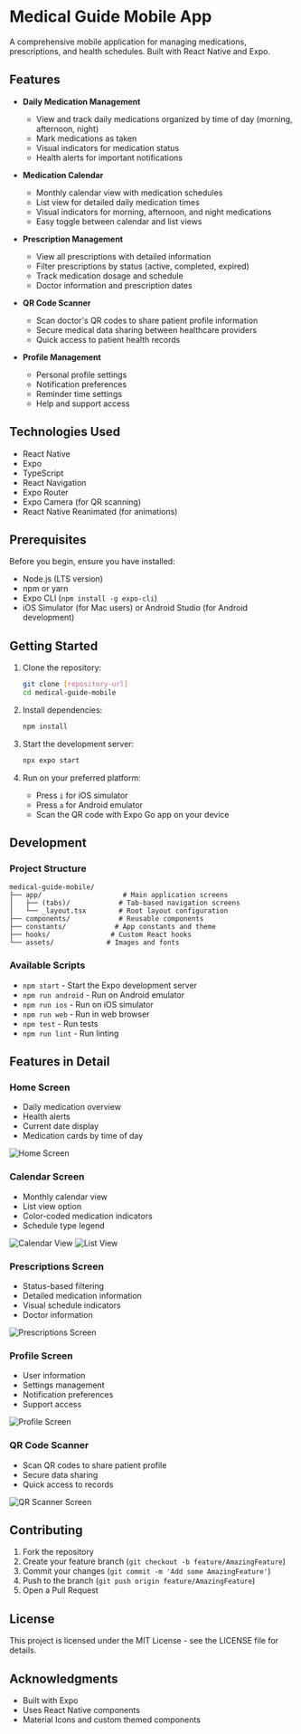 # Medical Guide Mobile App

A comprehensive mobile application for managing medications, prescriptions, and health schedules. Built with React Native and Expo.

## Features

- **Daily Medication Management**
  - View and track daily medications organized by time of day (morning, afternoon, night)
  - Mark medications as taken
  - Visual indicators for medication status
  - Health alerts for important notifications

- **Medication Calendar**
  - Monthly calendar view with medication schedules
  - List view for detailed daily medication times
  - Visual indicators for morning, afternoon, and night medications
  - Easy toggle between calendar and list views

- **Prescription Management**
  - View all prescriptions with detailed information
  - Filter prescriptions by status (active, completed, expired)
  - Track medication dosage and schedule
  - Doctor information and prescription dates

- **QR Code Scanner**
  - Scan doctor's QR codes to share patient profile information
  - Secure medical data sharing between healthcare providers
  - Quick access to patient health records

- **Profile Management**
  - Personal profile settings
  - Notification preferences
  - Reminder time settings
  - Help and support access

## Technologies Used

- React Native
- Expo
- TypeScript
- React Navigation
- Expo Router
- Expo Camera (for QR scanning)
- React Native Reanimated (for animations)

## Prerequisites

Before you begin, ensure you have installed:
- Node.js (LTS version)
- npm or yarn
- Expo CLI (`npm install -g expo-cli`)
- iOS Simulator (for Mac users) or Android Studio (for Android development)

## Getting Started

1. Clone the repository:
   ```bash
   git clone [repository-url]
   cd medical-guide-mobile
   ```

2. Install dependencies:
   ```bash
   npm install
   ```

3. Start the development server:
   ```bash
   npx expo start
   ```

4. Run on your preferred platform:
   - Press `i` for iOS simulator
   - Press `a` for Android emulator
   - Scan the QR code with Expo Go app on your device

## Development

### Project Structure
```
medical-guide-mobile/
├── app/                    # Main application screens
│   ├── (tabs)/            # Tab-based navigation screens
│   └── _layout.tsx        # Root layout configuration
├── components/            # Reusable components
├── constants/            # App constants and theme
├── hooks/               # Custom React hooks
└── assets/             # Images and fonts
```

### Available Scripts

- `npm start` - Start the Expo development server
- `npm run android` - Run on Android emulator
- `npm run ios` - Run on iOS simulator
- `npm run web` - Run in web browser
- `npm test` - Run tests
- `npm run lint` - Run linting

## Features in Detail

### Home Screen
- Daily medication overview
- Health alerts
- Current date display
- Medication cards by time of day

![Home Screen](./screenshots/home-page.jpg)

### Calendar Screen
- Monthly calendar view
- List view option
- Color-coded medication indicators
- Schedule type legend

![Calendar View](./screenshots/medication-schedule-calendar-page.jpg)
![List View](./screenshots/medication-schedule-list-page.jpg)

### Prescriptions Screen
- Status-based filtering
- Detailed medication information
- Visual schedule indicators
- Doctor information

![Prescriptions Screen](./screenshots/prescriptions-page.jpg)

### Profile Screen
- User information
- Settings management
- Notification preferences
- Support access

![Profile Screen](./screenshots/profile-page.jpg)

### QR Code Scanner
- Scan QR codes to share patient profile
- Secure data sharing
- Quick access to records

![QR Scanner Screen](./screenshots/qr-scan-page.jpg)

## Contributing

1. Fork the repository
2. Create your feature branch (`git checkout -b feature/AmazingFeature`)
3. Commit your changes (`git commit -m 'Add some AmazingFeature'`)
4. Push to the branch (`git push origin feature/AmazingFeature`)
5. Open a Pull Request

## License

This project is licensed under the MIT License - see the LICENSE file for details.

## Acknowledgments

- Built with Expo
- Uses React Native components
- Material Icons and custom themed components
